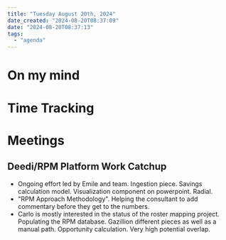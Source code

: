 ```yaml
---
title: "Tuesday August 20th, 2024"
date_created: "2024-08-20T08:37:09"
date: "2024-08-20T08:37:13"
tags:
  - "agenda"
---
```


# On my mind

# Time Tracking

# Meetings
## Deedi/RPM Platform Work Catchup
- Ongoing effort led by Emile and team. Ingestion piece. Savings calculation model. Visualization component on powerpoint. Radial. 
- "RPM Approach Methodology". Helping the consultant to add commentary before they get to the numbers. 
- Carlo is mostly interested in the status of the roster mapping project. Populating the RPM database. Gazillion different pieces as well as a manual path. Opportunity calculation. Very high potential overlap. 
